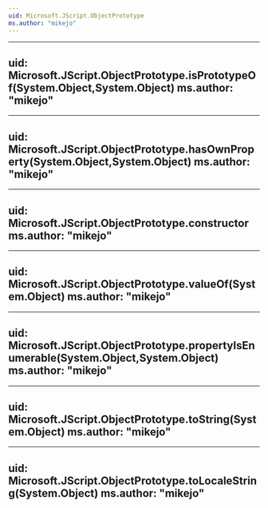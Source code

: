 ```yaml
---
uid: Microsoft.JScript.ObjectPrototype
ms.author: "mikejo"
---
```


---
uid: Microsoft.JScript.ObjectPrototype.isPrototypeOf(System.Object,System.Object)
ms.author: "mikejo"
---

---
uid: Microsoft.JScript.ObjectPrototype.hasOwnProperty(System.Object,System.Object)
ms.author: "mikejo"
---

---
uid: Microsoft.JScript.ObjectPrototype.constructor
ms.author: "mikejo"
---

---
uid: Microsoft.JScript.ObjectPrototype.valueOf(System.Object)
ms.author: "mikejo"
---

---
uid: Microsoft.JScript.ObjectPrototype.propertyIsEnumerable(System.Object,System.Object)
ms.author: "mikejo"
---

---
uid: Microsoft.JScript.ObjectPrototype.toString(System.Object)
ms.author: "mikejo"
---

---
uid: Microsoft.JScript.ObjectPrototype.toLocaleString(System.Object)
ms.author: "mikejo"
---
